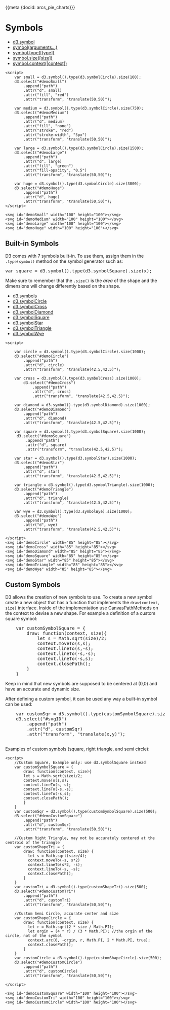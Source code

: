 {{meta {docid: arcs_pie_charts}}}

<script src="https://d3js.org/d3.v5.min.js"></script>

<style>
    svg { background-color: white; display: inline-block;}
    .sandbox-output { text-align: center;}
</style>

# Symbols
+ [d3.symbol](https://github.com/d3/d3-shape#symbol)
+ [symbol(arguments...)](https://github.com/d3/d3-shape#_symbol)
+ [symbol.type([type])](https://github.com/d3/d3-shape#symbol_type)
+ [symbol.size([size])](https://github.com/d3/d3-shape#symbol_size)
+ [symbol.context([context])](https://github.com/d3/d3-shape#symbol_context)

```
<script>
    var small = d3.symbol().type(d3.symbolCircle).size(100);
    d3.select("#demoSmall")
        .append("path")
        .attr("d", small)
        .attr("fill", "red")
        .attr("transform", "translate(50,50)");

    var medium = d3.symbol().type(d3.symbolCircle).size(750);
    d3.select("#demoMedium")
        .append("path")
        .attr("d", medium)
        .attr("fill", "none")
        .attr("stroke", "red")
        .attr("stroke-width", "5px")
        .attr("transform", "translate(50,50)");

    var large = d3.symbol().type(d3.symbolCircle).size(1500);
    d3.select("#demoLarge")
        .append("path")
        .attr("d", large)
        .attr("fill", "green")
        .attr("fill-opacity", "0.5")
        .attr("transform", "translate(50,50)");

    var huge = d3.symbol().type(d3.symbolCircle).size(3000);
    d3.select("#demoHuge")
        .append("path")
        .attr("d", huge)
        .attr("transform", "translate(50,50)");
</script>

<svg id="demoSmall" width="100" height="100"></svg>
<svg id="demoMedium" width="100" height="100"></svg>
<svg id="demoLarge" width="100" height="100"></svg>
<svg id="demoHuge" width="100" height="100"></svg>
```

## Built-in Symbols

D3 comes with 7 symbols built-in. To use them, assign them in the `.type(symbol)` method on the symbol generator such as:
<pre>
var square = d3.symbol().type(d3.symbolSquare).size(x);
</pre>
Make sure to remember that the `.size()` is the <i>area</i> of the shape and the dimensions will change differently based on the shape.

+ [d3.symbols](https://github.com/d3/d3-shape#symbols)
+ [d3.symbolCircle](https://github.com/d3/d3-shape#symbolCircle)
+ [d3.symbolCross](https://github.com/d3/d3-shape#symbolCross)
+ [d3.symbolDiamond](https://github.com/d3/d3-shape#symbolDiamond)
+ [d3.symbolSquare](https://github.com/d3/d3-shape#symbolSquare)
+ [d3.symbolStar](https://github.com/d3/d3-shape#symbolStar)
+ [d3.symbolTriangle](https://github.com/d3/d3-shape#symbolTriangle)
+ [d3.symbolWye](https://github.com/d3/d3-shape#symbolWye)

```
<script>

    var circle = d3.symbol().type(d3.symbolCircle).size(1000);
    d3.select("#demoCircle")
        .append("path")
        .attr("d", circle)
        .attr("transform", "translate(42.5,42.5)");

    var cross = d3.symbol().type(d3.symbolCross).size(1000);
        d3.select("#demoCross")
            .append("path")
            .attr("d", cross)
            .attr("transform", "translate(42.5,42.5)");

    var diamond = d3.symbol().type(d3.symbolDiamond).size(1000);
    d3.select("#demoDiamond")
        .append("path")
        .attr("d", diamond)
        .attr("transform", "translate(42.5,42.5)");

    var square = d3.symbol().type(d3.symbolSquare).size(1000);
     d3.select("#demoSquare")
         .append("path")
         .attr("d", square)
         .attr("transform", "translate(42.5,42.5)");

    var star = d3.symbol().type(d3.symbolStar).size(1000);
    d3.select("#demoStar")
        .append("path")
        .attr("d", star)
        .attr("transform", "translate(42.5,42.5)");

    var triangle = d3.symbol().type(d3.symbolTriangle).size(1000);
    d3.select("#demoTriangle")
        .append("path")
        .attr("d", triangle)
        .attr("transform", "translate(42.5,42.5)");

    var wye = d3.symbol().type(d3.symbolWye).size(1000);
    d3.select("#demoWye")
        .append("path")
        .attr("d", wye)
        .attr("transform", "translate(42.5,42.5)");

</script>
<svg id="demoCircle" width="85" height="85"></svg>
<svg id="demoCross" width="85" height="85"></svg>
<svg id="demoDiamond" width="85" height="85"></svg>
<svg id="demoSquare" width="85" height="85"></svg>
<svg id="demoStar" width="85" height="85"></svg>
<svg id="demoTriangle" width="85" height="85"></svg>
<svg id="demoWye" width="85" height="85"></svg>
```

## Custom Symbols

D3 allows the creation of new symbols to use. To create a new symbol create a new object that has a function that implements the `draw(context, size)` interface.
Inside of the implementation use [CanvasPathMethods](https://www.w3.org/TR/2dcontext/#canvaspathmethods) on the context to devise a new shape.
For example a definition of a custom square symbol:
<pre>
    var customSymbolSquare = {
        draw: function(context, size){
            let s = Math.sqrt(size)/2;
            context.moveTo(s,s);
            context.lineTo(s,-s);
            context.lineTo(-s,-s);
            context.lineTo(-s,s);
            context.closePath();
        }
    }
</pre>
Keep in mind that new symbols are supposed to be centered at (0,0) and have an accurate and dynamic size.

After defining a custom symbol, it can be used any way a built-in symbol can be used:
<pre>
    var customSqr = d3.symbol().type(customSymbolSquare).size(500);
    d3.select("#svgID")
        .append("path")
        .attr("d", customSqr)
        .attr("transform", "translate(x,y)");

</pre>

Examples of custom symbols (square, right triangle, and semi circle):
```
<script>
    //Custom Square, Example only: use d3.symbolSquare instead
    var customSymbolSquare = {
        draw: function(context, size){
        let s = Math.sqrt(size)/2;
        context.moveTo(s,s);
        context.lineTo(s,-s);
        context.lineTo(-s,-s);
        context.lineTo(-s,s);
        context.closePath();
        }
    }
    var customSqr = d3.symbol().type(customSymbolSquare).size(500);
    d3.select("#demoCustomSquare")
        .append("path")
        .attr("d", customSqr)
        .attr("transform", "translate(50,50)");

    //Custom Right Triangle, may not be accurately centered at the centroid of the triangle
    var customShapeTri = {
        draw: function(context, size) {
          let s = Math.sqrt(size/4);
          context.moveTo(-s, s*2)
          context.lineTo(s*2, -s);
          context.lineTo(-s, -s);
          context.closePath();
        }
    }
    var customTri = d3.symbol().type(customShapeTri).size(500);
    d3.select("#demoCustomTri")
        .append("path")
        .attr("d", customTri)
        .attr("transform", "translate(50,50)");

    //Custom Semi Circle, accurate center and size
    var customShapeCircle = {
        draw: function(context, size) {
          let r = Math.sqrt(2 * size / Math.PI);
          let orgin = (4 * r) / (3 * Math.PI); //the orgin of the circle, not of the symbol
          context.arc(0, -orgin, r, Math.PI, 2 * Math.PI, true);
          context.closePath();
        }
    }
    var customCircle = d3.symbol().type(customShapeCircle).size(500);
    d3.select("#demoCustomCircle")
        .append("path")
        .attr("d", customCircle)
        .attr("transform", "translate(50,50)");

</script>

<svg id="demoCustomSquare" width="100" height="100"></svg>
<svg id="demoCustomTri" width="100" height="100"></svg>
<svg id="demoCustomCircle" width="100" height="100"></svg>
```





